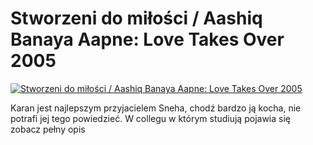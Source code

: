 Stworzeni do miłości / Aashiq Banaya Aapne: Love Takes Over 2005 
=============
[![Stworzeni do miłości / Aashiq Banaya Aapne: Love Takes Over 2005 ](http://vidos.pl/images/player.gif)](http://vidos.pl/stworzeni-do-milosci-aashiq-banaya-aapne-love-takes-over-2005)

 Karan jest najlepszym przyjacielem Sneha, chodź bardzo ją kocha, nie potrafi jej tego powiedzieć. W collegu w którym studiują pojawia się zobacz pełny opis
